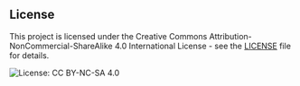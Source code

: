 ## License

This project is licensed under the Creative Commons Attribution-NonCommercial-ShareAlike 4.0 International License - see the [LICENSE](./LICENSE) file for details.

![License: CC BY-NC-SA 4.0](https://img.shields.io/badge/License-CC%20BY--NC--SA%204.0-lightgrey)
